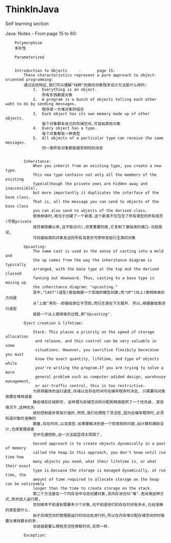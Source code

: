# ThinkInJava
Self learning section

Java: 
	Notes - From page 15 to 60: 

		Polymorphism
		多形性

		Parameterized

	
		Introduction to Objects 	- 		page 15:
			These characteristics represent a pure approach to object-oriented programming:
			通过这些特征,我们可以理解"纯粹"的面向对象程序设计方法是什么样的:
				1.	Everything is an object.
					所有东西都是对象
				2.	A program is a bunch of objects telling each other waht to do by sending messages.
					程序是一大堆对象的组合
				3.	Each object has its own memory made up of other objects.
					每个对象都有自己的存储空间,可容纳其他对象
				4.	Every object has a type.
					每个对象都有一种类型
				5.	All objects of a particular type can receive the same messages.
					同一类所有对象都能接受相同的消息


			Inheritance:
				When you inherit from an existing type, you create a new type. 
				This new type contains not only all the members of the existing 
				type(although the privete ones are hidden away and inaccessible), 
				but more importantly it duplicates the interface of the base class.
				That is, all the message you can send to objects of the base class 
				you can also send to objects of the derived class.
				使用继承时,相当于创建了一个新类.这个新类不仅包含了所有类型的所有成员(尽管private
				成员被隐藏以来,且不能访问),但更重要的是,它复制了基础类的接口.也就是说,
				可向基础类的对象发送的所有消息亦可原样发给衍生类的对象

			Upcasting:
				The name cast is used in the sense of casting into a mold and 
				the up comes from the way the inheritance diagram is typically 
				arranged, with the base type at the top and the derived classed 
				fanning out downward. Thus, casting to a base type is moving up 
				the inheritance diagram: "upcasting."
				其中,"CAST"(造型)是指根据一个现成的模型创建;而"UP"(向上)表明继承的方向是
				从"上面"来的--即基础类位于顶部,而衍生类在下方展开. 所以,根据基础类进行造型
				就是一个从上面继承的过程,即"Upcasting".

			Oject creation & lifetime:

				Stack: This places a priority on the speed of storage allocation
				 and release, and this control can be very valuable in some 
				 situations. However, you savrifice flexibity bececasue you must 
				 know the exact quantity, lifetime, and type of objects while 
				 your're writing the program.If you are trying to solve a more 
				 general problem such as computer-adided design, warehouse management, 
				 or air-traffic control, this is too restrictive.
				为获得最快的运行速度,存储以及存在时间可在编写程序时决定, 只需要将对象放置在堆栈或者
				静态储存区域即可. 这样便为存储空间的分配和释放提供了一个优先级. 某些情况下,这种优先
				级的控制是非常有价值的.然而,我们也牺牲了灵活性,因为在编写程序时,必须知道对象的准确的
				数量,存在时间,以及类型.如果要解决的是一个较常规的问题,如计算机辅助设计,仓库管理或者
				空中交通控制,这一方法就显得太局限了.

				Second approach is to create objects dynamically in a pool of memory 
				called the heap.In this approach, you don't know until run time how 
				many objects you need, what their lifetime is, or what their exact 
				type is.becuase the storage is managed dynamically, at run time, the 
				amount of time required to allocate storage on the heap can be noticeably 
				longer than the time to create storage on the stack.
				第二个方法是在一个内存池中动态创建对象,该内存池也叫"堆".若采用这种方式,除非进入运行期,
				否则根本不知道到需要多少个对象,也不知道他们的存在时间有多长,已经准确的类型是什么.
				由于存储空间的管理是运行时间动态进行的,所以在内存堆分配存储空间的时候要比堆栈要长的多.
				总结就是要么牺牲灵活性换取时间,反而一样.

			Exception:
				
				
			